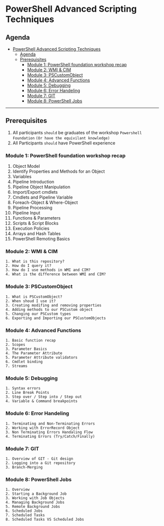 ﻿# PowerShell Advanced Scripting Techniques

## Agenda

- [PowerShell Advanced Scripting Techniques](#powershell-advanced-scripting-techniques)
  - [Agenda](#agenda)
  - [Prerequisites](#prerequisites)
    - [Module 1: PowerShell foundation workshop recap](#module-1-powershell-foundation-workshop-recap)
    - [Module 2: WMI \& CIM](#module-2-wmi--cim)
    - [Module 3: PSCustomObject](#module-3-pscustomobject)
    - [Module 4: Advanced Functions](#module-4-advanced-functions)
    - [Module 5: Debugging](#module-5-debugging)
    - [Module 6: Error Handeling](#module-6-error-handeling)
    - [Module 7: GIT](#module-7-git)
    - [Module 8: PowerShell Jobs](#module-8-powershell-jobs)
----
## Prerequisites

1. All participants `should` be graduates of the workshop `Powershell Foundation` `(Or have the equivilant knowledge)`
2. All Participants `should` have PowerShell experience



### Module 1: PowerShell foundation workshop recap 

 1.  Object Model
 2.  Identify Properties and Methods for an Object
 3.  Variables
 4.  Pipeline Introduction
 5.  Pipeline Object Manipulation
 6.  Import/Export cmdlets
 7.  Cmdlets and Pipeline Variable
 8.  Foreach-Object & Where-Object
 9.  Pipeline Processing
 10. Pipeline Input
 11. Functions & Parameters
 12. Scripts & Script Blocks
 13. Execution Policies
 14. Arrays and Hash Tables
 15. PowerShell Remoting Basics

### Module 2: WMI & CIM

    1. What is this repository?
    2. How do I query it?
    3. How do I use methods in WMI and CIM?
    4. What is the difference between WMI and CIM?

### Module 3: PSCustomObject

    1. What is PSCustomObject?
    2. When shoud I use it?
    3. Creating modifing and removing properties
    4. Adding methods to our PSCustom object
    5. Changing our PSCustom types
    6. Exporting and Importing our PSCustomObjects

### Module 4: Advanced Functions

    1. Basic function recap
    2. Scopes
    3. Parameter Basics
    4. The Parameter Attribute
    5. Parameter Attribute validators
    6. Cmdlet binding
    7. Streams

### Module 5: Debugging

    1. Syntax errors
    2. Line Break Points
    3. Step over / Step into / Step out
    4. Variable & Command breakpoints

### Module 6: Error Handeling

    1. Terminating and Non-Terminating Errors
    2. Working with ErrorRecord Object
    3. Non Terminating Errors Handaling Flow
    4. Terminating Errors (Try/Catch/Finally)

### Module 7: GIT

    1. Overview of GIT - Git design
    2. Logging into a Git repository
    3. Branch-Merging


### Module 8: PowerShell Jobs 

    1. Overview
    2. Starting a Background Job
    3. Working with Job Objects
    4. Managing Background Jobs
    5. Remote Background Jobs
    6. Scheduled Jobs
    7. Scheduled Tasks
    8. Scheduled Tasks VS Scheduled Jobs

